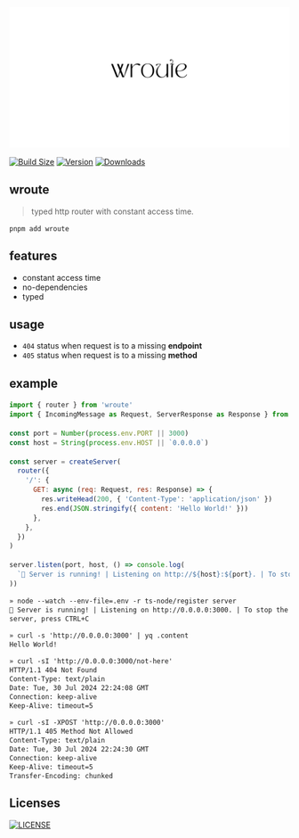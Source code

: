 <p align="center">
  <img src="./logo.png" />
</p>

[![Build Size](https://img.shields.io/bundlephobia/minzip/wroute?label=bundle%20size&style=flat&colorA=000000&colorB=000000)](https://bundlephobia.com/result?p=wroute)
[![Version](https://img.shields.io/npm/v/wroute?style=flat&colorA=000000&colorB=000000)](https://www.npmjs.com/package/wroute)
[![Downloads](https://img.shields.io/npm/dt/wroute.svg?style=flat&colorA=000000&colorB=000000)](https://www.npmjs.com/package/wroute)

## wroute
> typed http router with constant access time.


```shell
pnpm add wroute
```

## features

- constant access time
- no-dependencies
- typed

## usage
- `404` status when request is to a missing **endpoint**
- `405` status when request is to a missing **method**

## example
```js
import { router } from 'wroute'
import { IncomingMessage as Request, ServerResponse as Response } from 'node:http'

const port = Number(process.env.PORT || 3000)
const host = String(process.env.HOST || `0.0.0.0`)

const server = createServer(
  router({
    '/': {
      GET: async (req: Request, res: Response) => {
        res.writeHead(200, { 'Content-Type': 'application/json' })
        res.end(JSON.stringify({ content: 'Hello World!' }))
      },
    },
  })
)

server.listen(port, host, () => console.log(
  `🚀 Server is running! | Listening on http://${host}:${port}. | To stop the server, press CTRL+C`
))
```

```
» node --watch --env-file=.env -r ts-node/register server
🚀 Server is running! | Listening on http://0.0.0.0:3000. | To stop the server, press CTRL+C
```

```
» curl -s 'http://0.0.0.0:3000' | yq .content
Hello World!
```

```
» curl -sI 'http://0.0.0.0:3000/not-here'
HTTP/1.1 404 Not Found
Content-Type: text/plain
Date: Tue, 30 Jul 2024 22:24:08 GMT
Connection: keep-alive
Keep-Alive: timeout=5
```

```
» curl -sI -XPOST 'http://0.0.0.0:3000'
HTTP/1.1 405 Method Not Allowed
Content-Type: text/plain
Date: Tue, 30 Jul 2024 22:24:30 GMT
Connection: keep-alive
Keep-Alive: timeout=5
Transfer-Encoding: chunked
```

## Licenses

[![LICENSE](http://img.shields.io/npm/l/wroute.svg)](license)